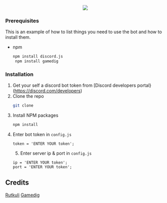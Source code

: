 <p align="center">
  <a href="https://tcno.co/">
    <img src="https://i.imgur.com/aBG1r1D.png"></a>
</p>

<p align="center">
  <a Discord game status bot made with gamedig</a>   
  </p>
  
  ### Prerequisites

This is an example of how to list things you need to use the bot and how to install them.
* npm
  ```sh
  npm install discord.js
   npm install gamedig
  ```

### Installation

1. Get your self a discord bot token from [Discord developers portal}(https://discord.com/developers)
2. Clone the repo
   ```sh
   git clone 
   ```
3. Install NPM packages
   ```sh
   npm install
   ```
4. Enter bot token in `config.js`
   ```JS
   token = 'ENTER YOUR token';
   ```
   5. Enter server ip & port  in `config.js`
   ```JS
   ip = 'ENTER YOUR token';
   port = 'ENTER YOUR token';  
   ```



## Credits
 [Rutkuli](github.com/rutkuli)
 [Gamedig](https://www.npmjs.com/package/gamedig)







